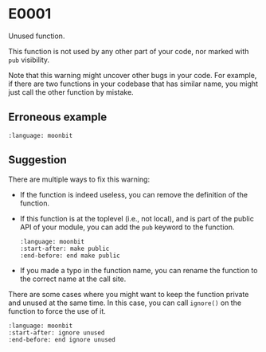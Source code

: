 # E0001

Unused function.

This function is not used by any other part of your code, nor marked with `pub`
visibility.

Note that this warning might uncover other bugs in your code. For example, if
there are two functions in your codebase that has similar name, you might just
call the other function by mistake.

## Erroneous example

```{literalinclude} ./0001_error/top.mbt
:language: moonbit
```

## Suggestion

There are multiple ways to fix this warning:

- If the function is indeed useless, you can remove the definition of the
  function.
- If this function is at the toplevel (i.e., not local), and is part of the
  public API of your module, you can add the `pub` keyword to the function.
  ```{literalinclude} ./0001_fixed/top.mbt
  :language: moonbit
  :start-after: make public
  :end-before: end make public
  ```

- If you made a typo in the function name, you can rename the function to the
  correct name at the call site.

There are some cases where you might want to keep the function private and
unused at the same time. In this case, you can call `ignore()` on the function
to force the use of it.

```{literalinclude} ./0001_fixed/top.mbt
:language: moonbit
:start-after: ignore unused
:end-before: end ignore unused
```
